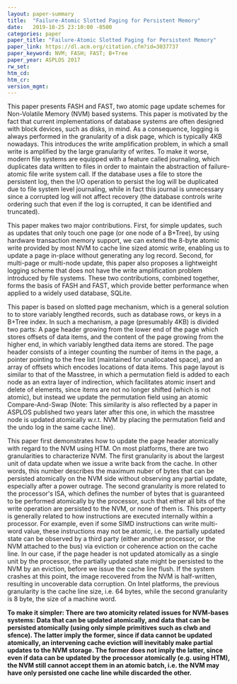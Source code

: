 ```yaml
---
layout: paper-summary
title:  "Failure-Atomic Slotted Paging for Persistent Memory"
date:   2019-10-25 23:10:00 -0500
categories: paper
paper_title: "Failure-Atomic Slotted Paging for Persistent Memory"
paper_link: https://dl.acm.org/citation.cfm?id=3037737
paper_keyword: NVM; FASH; FAST; B+Tree
paper_year: ASPLOS 2017
rw_set: 
htm_cd: 
htm_cr: 
version_mgmt: 
---
```


This paper presents FASH and FAST, two atomic page update schemes for Non-Volatile Memory (NVM) based systems. This paper 
is motivated by the fact that current implementations of database systems are often designed with block devices, such
as disks, in mind. As a consequence, logging is always performed in the granularity of a disk page, which is typically
4KB nowadays. This introduces the write amplification problem, in which a small write is amplified by the large granularity
of writes. To make it worse, modern file systems are equipped with a feature called journaling, which duplicates data 
written to files in order to maintain the abstraction of failure-atomic file write system call. If the database uses a file to
store the persistent log, then the I/O operation to persist the log will be duplicated due to file system level journaling,
while in fact this journal is unnecessary since a corrupted log will not affect recovery (the database controls write ordering
such that even if the log is corrupted, it can be identified and truncated).

This paper makes two major contributions. First, for simple updates, such as updates that only touch one page (or one node
of a B+Tree), by using hardware transaction memory support, we can extend the 8-byte atomic write provided by most NVM
to cache line sized atomic write, enabling us to update a page in-place without generating any log record. Second, for 
multi-page or multi-node update, this paper also proposes a lightweight logging scheme that does not have the write
amplification problem introduced by file systems. These two contributions, combined together, forms the basis of FASH 
and FAST, which provide better performance when applied to a widely used database, SQLite.

This paper is based on slotted page mechanism, which is a general solution to to store variably lengthed records, such as 
database rows, or keys in a B+Tree index. In such a mechanism, a page (presumably 4KB) is divided two parts: A page header
growing from the lower end of the page which stores offsets of data items, and the content of the page growing from the 
higher end, in which variably lengthed data items are stored. The page header consists of a integer counting the number
of items in the page, a pointer pointing to the free list (maintained for unallocated space), and an array of offsets 
which encodes locations of data items. This page layout is similar to that of the Masstree, in which a permutation field
is added to each node as an extra layer of indirection, which facilitates atomic insert and delete of elements, since 
items are not no longer shifted (which is not atomic), but instead we update the permutation field using an atomic 
Compare-And-Swap (Note: This similarity is also reflected by a paper in ASPLOS published two years later after this one,
in which the masstree node is updated atomically w.r.t. NVM by placing the permutation field and the undo log in the 
same cache line). 

This paper first demonstrates how to update the page header atomically with regard to the NVM using HTM. On most platforms,
there are two granularities to characterize NVM. The first granularity is about the largest unit of data update when we
issue a write back from the cache. In other words, this number describes the maximum nuber of bytes that can be persisted 
atomically on the NVM side without observing any partial update, especially after a power outrage. The second granularity 
is more related to the processor's ISA, which defines the number of bytes that is guaranteed to be performed atomically 
by the processor, such that either all bits of the write operation are persisted to the NVM, or none of them is. This 
property is generally related to how instructions are executed internally within a processor. For example, even if some 
SIMD instructions can write multi-word value, these instructions may not be atomic, i.e. the partially updated state can 
be observed by a third party (either another processor, or the NVM attached to the bus) via eviction or coherence action 
on the cache line. In our case, if the page header is not updated atomically as a single unit by the processor, the 
partially updated state might be persisted to the NVM by an eviction, before we issue the cache line flush. If the system
crashes at this point, the image recovered from the NVM is half-written, resulting in uncoverable data corruption. 
On Intel platforms, the previous granularity is the cache line size, i.e. 64 bytes, while the second granularity is 
8 byte, the size of a machine word.

**To make it simpler: There are two atomicity related issues for NVM-bases systems: Data that can be updated atomically,
and data that can be persisted atomically (using only simple primitives such as clwb and sfence). The latter imply the 
former, since if data cannot be updated atomically, an intervening cache eviction will inevitably make partial updates
to the NVM storage. The former does not imply the latter, since even if data can be updated by the processor atomically
(e.g. using HTM), the NVM still cannot accept them in an atomic batch, i.e. the NVM may have only persisted one cache line
while discarded the other.**

